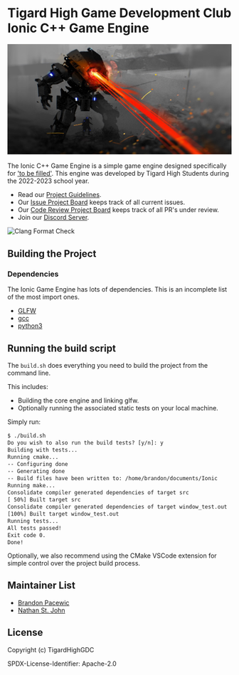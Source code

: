 # Tigard High Game Development Club Ionic C++ Game Engine

![Ionic Image](images/ionic-titan-logo.png)

The Ionic C++ Game Engine is a simple game engine designed specifically for
['to be filled'](). This engine was developed by Tigard High Students during
the 2022-2023 school year.

- Read our [Project Guidelines](https://github.com/TigardHighGDC/Ionic/blob/main/docs/guidelines.md).
- Our [Issue Project Board](https://github.com/TigardHighGDC/Ionic/projects/3) keeps track of all current issues.
- Our [Code Review Project Board](https://github.com/TigardHighGDC/Ionic/projects/1) keeps track of all PR's under review.
- Join our [Discord Server](https://discord.gg/ZvsKGCFUQb).

![Clang Format Check](https://github.com/TigardHighGDC/Ionic/actions/workflows/clang-format-check.yml/badge.svg?event=push)

## Building the Project

### Dependencies

The Ionic Game Engine has lots of dependencies. This is an incomplete list of
the most import ones.

- [GLFW](https://www.glfw.org/)
- [gcc](https://gcc.gnu.org/)
- [python3](https://www.python.org/)

## Running the build script

The `build.sh` does everything you need to build the project from the command line.

This includes:

- Building the core engine and linking glfw.
- Optionally running the associated static tests on your local machine.

Simply run:

```Command Line
$ ./build.sh
Do you wish to also run the build tests? [y/n]: y
Building with tests...
Running cmake...
-- Configuring done
-- Generating done
-- Build files have been written to: /home/brandon/documents/Ionic
Running make...
Consolidate compiler generated dependencies of target src
[ 50%] Built target src
Consolidate compiler generated dependencies of target window_test.out
[100%] Built target window_test.out
Running tests...
All tests passed!
Exit code 0.
Done!
```

Optionally, we also recommend using the CMake VSCode extension for simple 
control over the project build process.

## Maintainer List

- [Brandon Pacewic](https://github.com/BrandonPacewic)
- [Nathan St. John](https://github.com/Galaxy25)

## License

Copyright (c) TigardHighGDC

SPDX-License-Identifier: Apache-2.0
